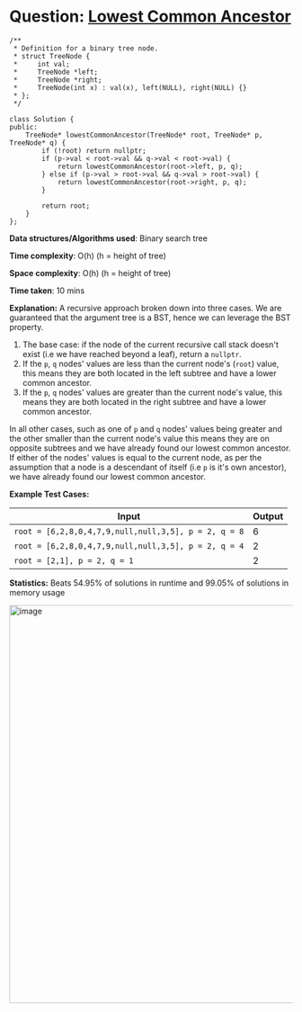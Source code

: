 <h1>Question: <a href="https://leetcode.com/problems/lowest-common-ancestor-of-a-binary-search-tree/description/">Lowest Common Ancestor</a></h1>

```
/**
 * Definition for a binary tree node.
 * struct TreeNode {
 *     int val;
 *     TreeNode *left;
 *     TreeNode *right;
 *     TreeNode(int x) : val(x), left(NULL), right(NULL) {}
 * };
 */

class Solution {
public:
    TreeNode* lowestCommonAncestor(TreeNode* root, TreeNode* p, TreeNode* q) {
        if (!root) return nullptr;
        if (p->val < root->val && q->val < root->val) {
            return lowestCommonAncestor(root->left, p, q);
        } else if (p->val > root->val && q->val > root->val) {
            return lowestCommonAncestor(root->right, p, q);
        }

        return root;
    }
};
```

**Data structures/Algorithms used**: Binary search tree

**Time complexity**: O(h) (h = height of tree)

**Space complexity**: O(h) (h = height of tree)

**Time taken**: 10 mins

**Explanation:**
A recursive approach broken down into three cases. We are guaranteed that the argument tree is a BST, hence we can leverage the BST property.

1) The base case: if the node of the current recursive call stack doesn't exist (i.e we have reached beyond a leaf), return a `nullptr`.
2) If the `p`, `q` nodes' values are less than the current node's (`root`) value, this means they are both located in the left subtree and have a lower common ancestor.
3) If the `p`, `q` nodes' values are greater than the current node's value, this means they are both located in the right subtree and have a lower common ancestor.

In all other cases, such as one of `p` and `q` nodes' values being greater and the other smaller than the current node's value this means they are on opposite subtrees and we have already found our lowest common ancestor. If either of the nodes' values is equal to the current node, as per the assumption that a node is a descendant of itself (i.e `p` is it's own ancestor), we have already found our lowest common ancestor.

**Example Test Cases:**


| Input  | Output |
| ------------- | ------------- |
| <code>root = [6,2,8,0,4,7,9,null,null,3,5], p = 2, q = 8</code>  | 6 |
| <code>root = [6,2,8,0,4,7,9,null,null,3,5], p = 2, q = 4</code>  | 2 |
| <code>root = [2,1], p = 2, q = 1</code>  | 2 |



**Statistics:** Beats 54.95% of solutions in runtime and 99.05% of solutions in memory usage

<img width="708" alt="image" src="https://github.com/user-attachments/assets/79d33abe-8623-43e4-a2ff-5073cba78dc2" />


